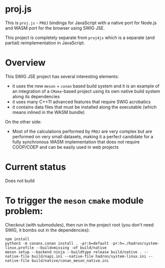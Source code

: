 # proj.js

This is `proj.js` - `PROJ` bindings for JavaScript with a native port for Node.js and WASM port for the browser using SWIG JSE.

This project is completely separate from `proj4js` which is a separate (and partial) reimplementation in JavaScript.

# Overview

This SWIG JSE project has several interesting elements:
 * it uses the new `meson` + `conan` based build system and it is an example of an integration of a `CMake`-based project using its own native build system along its dependencies
 * it uses many C++11 advanced features that require SWIG acrobatics
 * it contains data files that must be installed along the executable (which means inlined in the WASM bundle)

On the other side:
 * Most of the calculations performed by `PROJ` are very complex but are performed on very small datasets, making it a perfect candidate for a fully synchronous WASM implementation that does not require COOP/COEP and can be easily used in web projects

# Current status

Does not build

# To trigger the `meson` `cmake` module problem:

Checkout (with submodules), then run in the project root (you don't need SWIG, it bombs out in the dependencies):

```
npm install
python3 -m conans.conan install . -pr:b=default -pr:h=./hadron/system-linux.profile --build=missing -of build/native
meson setup --backend ninja --buildtype release build/native . --native-file build/napi.ini --native-file hadron/system-linux.ini --native-file build/native/conan_meson_native.ini
```
